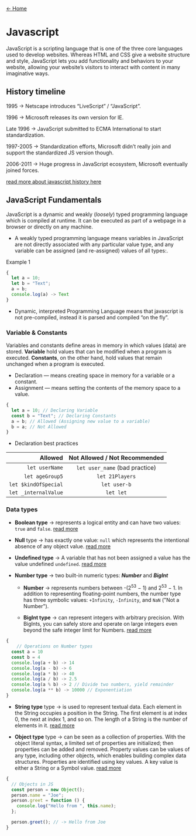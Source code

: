[&leftarrow; Home](README.md)

# Javascript

JavaScript is a scripting language that is one of the three core languages used to develop websites. Whereas HTML and CSS give a website structure and style, JavaScript lets you add functionality and behaviors to your website, allowing your website’s visitors to interact with content in many imaginative ways.

## History timeline

1995 &rightarrow; Netscape introduces “LiveScript” / “JavaScript”.

1996 &rightarrow; Microsoft releases its own version for IE.

Late 1996 &rightarrow; JavaScript submitted to ECMA International to start standardization.

1997-2005 &rightarrow; Standardization efforts, Microsoft didn’t really join and support the standardized JS version though.

2006-2011 &rightarrow; Huge progress in JavaScript ecosystem, Microsoft eventually joined forces.

[read more about javascript history here](https://medium.com/@_benaston/lesson-1a-the-history-of-javascript-8c1ce3bffb17)

## JavaScript Fundamentals

JavaScript is a dynamic and weakly (_loosely_) typed programming language which is compiled at runtime. It can be executed as part of a webpage in a browser or directly on any machine.

- A weakly typed programming language means variables in JavaScript are not directly associated with any particular value type, and any variable can be assigned (and re-assigned) values of all types:.

Example 1

```javascript
{
  let a = 10;
  let b = "Text";
  a = b;
  console.log(a) -> Text
}
```

- Dynamic, interpreted Programming Language means that javascript is not pre-compiled, instead it is parsed and compiled “on the fly”.

### Variable & Constants

Variables and constants define areas in memory in which values (data) are stored. **Variable** hold values that can be modified when a program is executed. **Constants**, on the other hand, hold values that remain unchanged when a program is executed.

- Declaration — means creating space in memory for a variable or a constant.
- Assignment — means setting the contents of the memory space to a value.

```javascript
{
  let a = 10; // Declaring Variable
  const b = "Text"; // Declaring Constants
  a = b; // Allowed (Assigning new value to a variable)
  b = a; // Not Allowed
}
```

- Declaration best practices

|              Allowed | Not Allowed / Not Recommended  |
| -------------------: | :----------------------------: |
|       `let userName` | `let user_name` (bad practice) |
|      `let ageGroup5` |        `let 21Players`         |
| `let $kindOfSpecial` |          `let user-b`          |
| `let _internalValue` |           `let let`            |

### Data types

- **Boolean type** &rightarrow; represents a logical entity and can have two values: `true` and `false`. [read more](https://developer.mozilla.org/en-US/docs/Web/JavaScript/Reference/Global_Objects/Boolean)

- **Null** type &rightarrow; has exactly one value: `null` which represents the intentional absence of any object value. [read more](https://developer.mozilla.org/en-US/docs/Web/JavaScript/Reference/Global_Objects/null)

- **Undefined type** &rightarrow; A variable that has not been assigned a value has the value undefined `undefined`. [read more](https://developer.mozilla.org/en-US/docs/Web/JavaScript/Reference/Global_Objects/undefined)

- **Number type** &rightarrow; two built-in numeric types: **_Number_** and **_BigInt_**

  - **Number** &rightarrow; represents numbers between -(2<sup>53</sup> − 1) and 2<sup>53</sup> − 1. In addition to representing floating-point numbers, the number type has three symbolic values: `+Infinity`, `-Infinity`, and `NaN` ("Not a Number").

  - **BigInt type** &rightarrow; can represent integers with arbitrary precision. With BigInts, you can safely store and operate on large integers even beyond the safe integer limit for Numbers. [read more](https://developer.mozilla.org/en-US/docs/Web/JavaScript/Reference/Global_Objects/BigInt)

```javascript
{
    // Operations on Number types
  const a = 10
  const b = 4
  console.log(a + b) -> 14
  console.log(a - b) -> 6
  console.log(a * b) -> 40
  console.log(a / b) -> 2.5
  console.log(a % b) -> 2 // Divide two numbers, yield remainder
  console.log(a ** b) -> 10000 // Exponentiation
}
```

- **String type** type &rightarrow; is used to represent textual data. Each element in the String occupies a position in the String. The first element is at index 0, the next at index 1, and so on. The length of a String is the number of elements in it. [read more](https://developer.mozilla.org/en-US/docs/Web/JavaScript/Reference/Global_Objects/String)

- **Object type** type &rightarrow; can be seen as a collection of properties. With the object literal syntax, a limited set of properties are initialized; then properties can be added and removed. Property values can be values of any type, including other objects, which enables building complex data structures. Properties are identified using key values. A key value is either a String or a Symbol value. [read more](https://developer.mozilla.org/en-US/docs/Web/JavaScript/Reference/Global_Objects/Object)

```javascript
{
  // Objects in JS
  const person = new Object();
  person.name = "Joe";
  person.greet = function () {
    console.log("Hello from ", this.name);
  };

  person.greet(); // -> Hello from Joe
}
```
